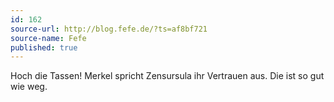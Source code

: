 ```yaml
---
id: 162
source-url: http://blog.fefe.de/?ts=af8bf721
source-name: Fefe
published: true
---
```

Hoch die Tassen! Merkel spricht Zensursula ihr Vertrauen aus. Die ist so gut wie weg.
